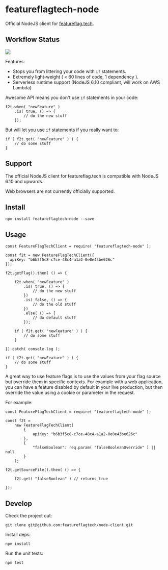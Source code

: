 # featureflagtech-node

Official NodeJS client for [featureflag.tech](https://featureflag.tech).

## Workflow Status
![](https://github.com/featureflagtech/featureflagtech-node/workflows/featureflag-node-workflow/badge.svg)

Features:

 * Stops you from littering your code with `if` statements.
 * Extremely light-weight ( < 60 lines of code, 1 dependency ).
 * Serverless runtime support (NodeJS 6.10 compliant, will work on AWS Lambda)

Awesome API means you don't use `if` statements in your code:

```
f2t.when( "newFeature" )
	.is( true, () => {
		// do the new stuff
	});
```

But will let you use `if` statements if you really want to:

```
if ( f2t.get( "newFeature" ) ) {
	// do some stuff
}
```

## Support

The official NodeJS client for featureflag.tech is compatible with NodeJS 6.10 and upwards.

Web browsers are not currently officially supported.

## Install

```
npm install featureflagtech-node --save
```

## Usage

```
const FeatureFlagTechClient = require( "featureflagtech-node" );

const f2t = new FeatureFlagTechClient({
  apiKey: "b6b3f5c8-c7ce-48c4-a1a2-0e0e43be626c"
});

f2t.getFlag().then( () => {

	f2t.when( "newFeature" )
		.is( true, () => {
			// do the new stuff
		})
		.is( false, () => {
			// do the old stuff
		})
		.else( () => {
			// do default stuff
		});

	if ( f2t.get( "newFeature" ) ) {
		// do some stuff
	}

}).catch( console.log );

if ( f2t.get( "newFeature" ) ) {
	// do some stuff
}

```

A great way to use feature flags is to use the values from your flag source but override them in specific contexts. For example with a web application, you can have a feature disabled by default in your live production, but then override the value using a cookie or parameter in the request.

For example:

```
const FeatureFlagTechClient = require( "featureflagtech-node" );

const f2t = 
	new FeatureFlagTechClient(
		{
			apiKey: "b6b3f5c8-c7ce-48c4-a1a2-0e0e43be626c"
		},
		{
			"falseBoolean": req.param( "falseBooleanOverride" ) || null
		}
	);

f2t.getSourceFile().then( () => {

	f2t.get( "falseBoolean" ) // returns true

});
```


## Develop

Check the project out:

```
git clone git@github.com:featureflagtech/node-client.git
```

Install deps:

```
npm install
```

Run the unit tests:

```
npm test
```